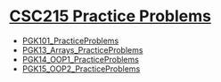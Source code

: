 # [CSC215 Practice Problems](./)

- [PGK101_PracticeProblems](https://csc215.jpkit.us/PGK101_PracticeProblems/)
- [PGK13_Arrays_PracticeProblems](https://csc215.jpkit.us/PGK13_Arrays_PracticeProblems/)
- [PGK14_OOP1_PracticeProblems](https://csc215.jpkit.us/PGK14_OOP1_PracticeProblems/)
- [PGK15_OOP2_PracticeProblems](https://csc215.jpkit.us/PGK15_OOP2_PracticeProblems/)